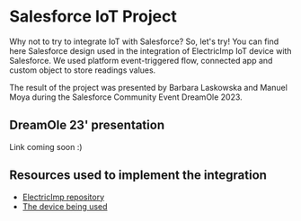 # Salesforce IoT Project

Why not to try to integrate IoT with Salesforce? So, let's try! You can find here Salesforce design used in the integration of ElectricImp IoT device with Salesforce. We used platform event-triggered flow, connected app and custom object to store readings values.

The result of the project was presented by Barbara Laskowska and Manuel Moya during the Salesforce Community Event DreamOle 2023.

## DreamOle 23' presentation

Link coming soon :)

## Resources used to implement the integration

- [ElectricImp repository](https://github.com/electricimp/Salesforce/tree/master/examples/Old_Examples/SmartRefrigerator)
- [The device being used](https://store.electricimp.com/products/impexplorer-developer-kit?variant=32325242585148)

